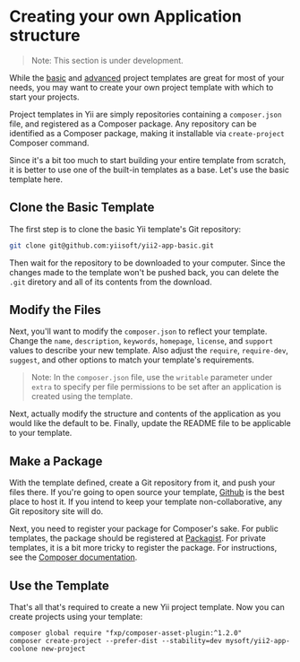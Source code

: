 Creating your own Application structure
=======================================

> Note: This section is under development.

While the [basic](https://github.com/yiisoft/yii2-app-basic) and [advanced](https://github.com/yiisoft/yii2-app-advanced)
project templates are great for most of your needs, you may want to create your own project template with which
to start your projects.

Project templates in Yii are simply repositories containing a `composer.json` file, and registered as a Composer package.
Any repository can be identified as a Composer package, making it installable via `create-project` Composer command.

Since it's a bit too much to start building your entire template from scratch, it is better to use one of the built-in
templates as a base. Let's use the basic template here.

Clone the Basic Template
----------------------------------------

The first step is to clone the basic Yii template's Git repository:

```bash
git clone git@github.com:yiisoft/yii2-app-basic.git
```

Then wait for the repository to be downloaded to your computer. Since the changes made to the template won't be pushed back, you can delete the `.git` diretory and all
of its contents from the download.

Modify the Files
------------

Next, you'll want to modify the `composer.json` to reflect your template. Change the `name`, `description`, `keywords`, `homepage`, `license`, and `support` values
to describe your new template. Also adjust the `require`, `require-dev`, `suggest`, and other options to match your template's requirements.

> Note: In the `composer.json` file, use the `writable` parameter under `extra` to specify
> per file permissions to be set after an application is created using the template.

Next, actually modify the structure and contents of the application as you would like the default to be. Finally, update the README file to be applicable to your template.

Make a Package
--------------

With the template defined, create a Git repository from it, and push your files there. If you're going to open source your template, [Github](http://github.com) is the best place to host it. If you intend to keep your template non-collaborative, any Git repository site will do.

Next, you need to register your package for Composer's sake. For public templates, the package should be registered at [Packagist](https://packagist.org/).
For private templates, it is a bit more tricky to register the package. For instructions, see the [Composer documentation](https://getcomposer.org/doc/05-repositories.md#hosting-your-own).

Use the Template
------

That's all that's required to create a new Yii project template. Now you can create projects using your template:

```
composer global require "fxp/composer-asset-plugin:^1.2.0"
composer create-project --prefer-dist --stability=dev mysoft/yii2-app-coolone new-project
```
